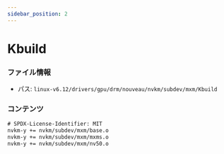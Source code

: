 ```yaml
---
sidebar_position: 2
---
```

# Kbuild

### ファイル情報

- パス: `linux-v6.12/drivers/gpu/drm/nouveau/nvkm/subdev/mxm/Kbuild`

### コンテンツ

```txt
# SPDX-License-Identifier: MIT
nvkm-y += nvkm/subdev/mxm/base.o
nvkm-y += nvkm/subdev/mxm/mxms.o
nvkm-y += nvkm/subdev/mxm/nv50.o

```
